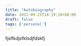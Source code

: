 ```yaml
---
title: "Autobiography"
date: 2022-09-23T14:19:20+08:00
draft: false
tags: ['personal']
---
```


fjslfkdjsfklsdjfdskfj

